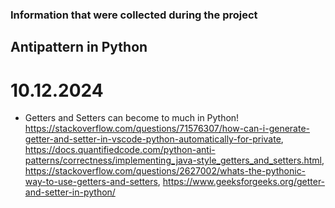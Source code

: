 ### Information that were collected during the project

## Antipattern in Python

# 10.12.2024

- Getters and Setters can become to much in Python! https://stackoverflow.com/questions/71576307/how-can-i-generate-getter-and-setter-in-vscode-python-automatically-for-private,
  https://docs.quantifiedcode.com/python-anti-patterns/correctness/implementing_java-style_getters_and_setters.html,
  https://stackoverflow.com/questions/2627002/whats-the-pythonic-way-to-use-getters-and-setters,
  https://www.geeksforgeeks.org/getter-and-setter-in-python/
